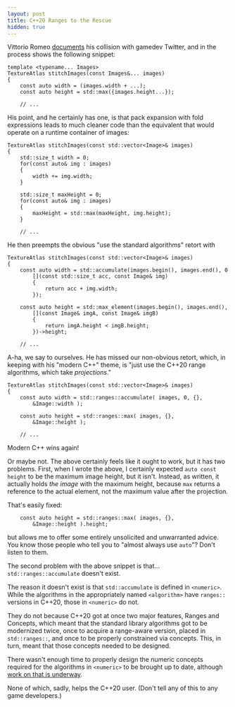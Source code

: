 ```yaml
---
layout: post
title: C++20 Ranges to the Rescue
hidden: true
---
```


Vittorio Romeo [documents](https://vittorioromeo.info/index/blog/gamedev_modern_cpp_thoughts.html)
his collision with gamedev Twitter, and in the process shows the following
snippet:

```
template <typename... Images>
TextureAtlas stitchImages(const Images&... images)
{
    const auto width = (images.width + ...);
    const auto height = std::max({images.height...});

    // ...
```

His point, and he certainly has one, is that pack expansion with fold
expressions leads to much cleaner code than the equivalent that would
operate on a runtime container of images:

```
TextureAtlas stitchImages(const std::vector<Image>& images)
{
    std::size_t width = 0;
    for(const auto& img : images)
    {
        width += img.width;
    }

    std::size_t maxHeight = 0;
    for(const auto& img : images)
    {
        maxHeight = std::max(maxHeight, img.height);
    }

    // ...
```

He then preempts the obvious "use the standard algorithms" retort with

```
TextureAtlas stitchImages(const std::vector<Image>& images)
{
    const auto width = std::accumulate(images.begin(), images.end(), 0
        [](const std::size_t acc, const Image& img)
        {
            return acc + img.width;
        });

    const auto height = std::max_element(images.begin(), images.end(),
        [](const Image& imgA, const Image& imgB)
        {
            return imgA.height < imgB.height;
        })->height;

    // ...
```

A-ha, we say to ourselves. He has missed our non-obvious retort, which,
in keeping with his "modern C++" theme, is "just use the C++20 range
algorithms, which take _projections_."

```
TextureAtlas stitchImages(const std::vector<Image>& images)
{
    const auto width = std::ranges::accumulate( images, 0, {},
        &Image::width );

    const auto height = std::ranges::max( images, {},
        &Image::height );

    // ...
```

Modern C++ wins again!

Or maybe not. The above certainly feels like it ought to work, but it has
two problems. First, when I wrote the above, I certainly expected
`auto const height` to be the maximum image height, but it isn't. Instead,
as written, it actually holds _the image_ with the maximum height, because
`max` returns a reference to the actual element, not the maximum value
after the projection.

That's easily fixed:
```
    const auto height = std::ranges::max( images, {},
        &Image::height ).height;
```
but allows me to offer some entirely unsolicited and unwarranted advice. You
know those people who tell you to "almost always use `auto`"? Don't listen to
them.

The second problem with the above snippet is that... `std::ranges::accumulate`
doesn't exist.

The reason it doesn't exist is that `std::accumulate` is defined in `<numeric>`.
While the algorithms in the appropriately named `<algorithm>` have `ranges::`
versions in C++20, those in `<numeric>` do not.

They do not because C++20 got at once two major features, Ranges and Concepts,
which meant that the standard library algorithms got to be modernized twice,
once to acquire a range-aware version, placed in `std::ranges::`, and once to
be properly constrained via concepts. This, in turn, meant that those concepts
needed to be designed.

There wasn't enough time to properly design the numeric concepts required for
the algorithms in `<numeric>` to be brought up to date, although [work on that
is underway](http://www.open-std.org/jtc1/sc22/wg21/docs/papers/2019/p1813r0.pdf).

None of which, sadly, helps the C++20 user. (Don't tell any of this to any game
developers.)
